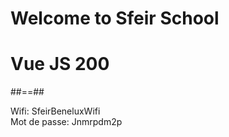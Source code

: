 <!-- .slide: class="first-slide" sfeir-level="1" sfeir-techno="Vue JS" -->
# **Welcome to Sfeir School**
# **Vue JS 200**

##==##

<!-- .slide: class="school-presentation" -->
<div class="wifi">
    <span class="key">Wifi:</span>
    <span> SfeirBeneluxWifi</span>
    <br>
    <span class="key">Mot de passe: </span>
    <span> Jnmrpdm2p<span>
</div>

